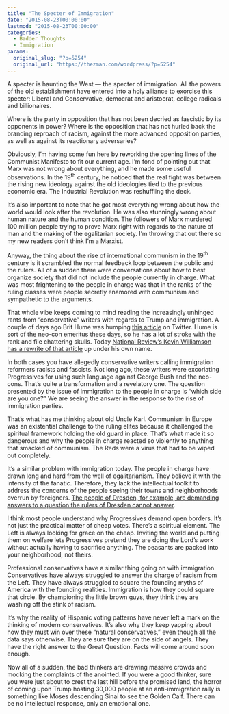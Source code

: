 ```yaml
---
title: "The Specter of Immigration"
date: "2015-08-23T00:00:00"
lastmod: "2015-08-23T00:00:00"
categories:
  - Badder Thoughts
  - Immigration
params:
  original_slug: "?p=5254"
  original_url: "https://thezman.com/wordpress/?p=5254"
---
```


A specter is haunting the West — the specter of immigration. All the
powers of the old establishment have entered into a holy alliance to
exorcise this specter: Liberal and Conservative, democrat and
aristocrat, college radicals and billionaires.

Where is the party in opposition that has not been decried as fascistic
by its opponents in power? Where is the opposition that has not hurled
back the branding reproach of racism, against the more advanced
opposition parties, as well as against its reactionary adversaries?

Obviously, I’m having some fun here by reworking the opening lines of
the Communist Manifesto to fit our current age. I’m fond of pointing out
that Marx was not wrong about everything, and he made some useful
observations. In the 19<sup>th</sup> century, he noticed that the real
fight was between the rising new ideology against the old ideologies
tied to the previous economic era. The Industrial Revolution was
reshuffling the deck.

It’s also important to note that he got most everything wrong about how
the world would look after the revolution. He was also stunningly wrong
about human nature and the human condition. The followers of Marx
murdered 100 million people trying to prove Marx right with regards to
the nature of man and the making of the egalitarian society. I’m
throwing that out there so my new readers don’t think I’m a Marxist.

Anyway, the thing about the rise of international communism in the
19<sup>th</sup> century is it scrambled the normal feedback loop between
the public and the rulers. All of a sudden there were conversations
about how to best organize society that did not include the people
currently in charge. What was most frightening to the people in charge
was that in the ranks of the ruling classes were people secretly
enamored with communism and sympathetic to the arguments.

That whole vibe keeps coming to mind reading the increasingly unhinged
rants from “conservative” writers with regards to Trump and immigration.
A couple of days ago Brit Hume was humping [this
article](http://thefederalist.com/2015/08/21/are-republicans-for-freedom-or-white-identity-politics/)
on Twitter. Hume is sort of the neo-con emeritus these days, so he has a
lot of stroke with the rank and file chattering skulls. Today [National
Review’s Kevin Williamson has a rewrite of that
article](http://www.nationalreview.com/article/422919/donald-trump-bernie-sanders-national-socialism-immigration)
up under his own name.

In both cases you have allegedly conservative writers calling
immigration reformers racists and fascists. Not long ago, these writers
were excoriating Progressives for using such language against George
Bush and the neo-cons. That’s quite a transformation and a revelatory
one. The question presented by the issue of immigration to the people in
charge is “which side are you one?” We are seeing the answer in the
response to the rise of immigration parties.

That’s what has me thinking about old Uncle Karl. Communism in Europe
was an existential challenge to the ruling elites because it challenged
the spiritual framework holding the old guard in place. That’s what made
it so dangerous and why the people in charge reacted so violently to
anything that smacked of communism. The Reds were a virus that had to be
wiped out completely.

It’s a similar problem with immigration today. The people in charge have
drawn long and hard from the well of egalitarianism. They believe it
with the intensity of the fanatic. Therefore, they lack the intellectual
toolkit to address the concerns of the people seeing their towns and
neighborhoods overrun by foreigners. [The people of Dresden, for
example, are demanding answers to a question the rulers of Dresden
cannot
answer](http://www.independent.co.uk/news/world/europe/dresden-riots-protesters-in-germany-attack-refugee-buses-shouting-foreigners-out-10467287.html).

I think most people understand why Progressives demand open borders.
It’s not just the practical matter of cheap votes. There’s a spiritual
element. The Left is always looking for grace on the cheap. Inviting the
world and putting them on welfare lets Progressives pretend they are
doing the Lord’s work without actually having to sacrifice anything. The
peasants are packed into your neighborhood, not theirs.

Professional conservatives have a similar thing going on with
immigration. Conservatives have always struggled to answer the charge of
racism from the Left. They have always struggled to square the founding
myths of America with the founding realities. Immigration is how they
could square that circle. By championing the little brown guys, they
think they are washing off the stink of racism.

It’s why the reality of Hispanic voting patterns have never left a mark
on the thinking of modern conservatives. It’s also why they keep yapping
about how they must win over these “natural conservatives,” even though
all the data says otherwise. They are sure they are on the side of
angels. They have the right answer to the Great Question. Facts will
come around soon enough.

Now all of a sudden, the bad thinkers are drawing massive crowds and
mocking the complaints of the anointed. If you were a good thinker, sure
you were just about to crest the last hill before the promised land, the
horror of coming upon Trump hosting 30,000 people at an anti-immigration
rally is something like Moses descending Sinai to see the Golden Calf.
There can be no intellectual response, only an emotional one.
